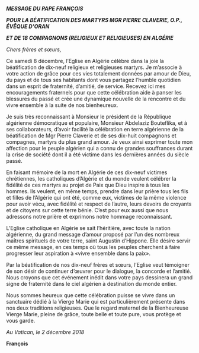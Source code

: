 ***MESSAGE DU PAPE FRANÇOIS***

***POUR LA BÉATIFICATION DES MARTYRS MGR PIERRE CLAVERIE, O.P., ÉVÊQUE D'ORAN***

***ET DE 18 COMPAGNONS (RELIGIEUX ET RELIGIEUSES) EN ALGÉRIE***

*Chers frères et sœurs,*

Ce samedi 8 décembre, l’Eglise en Algérie célèbre dans la joie la béatification de dix-neuf religieux et religieuses martyrs. Je m’associe à votre action de grâce pour ces vies totalement données par amour de Dieu, du pays et de tous ses habitants dont vous partagez l’humble quotidien dans un esprit de fraternité, d’amitié, de service. Recevez ici mes encouragements fraternels pour que cette célébration aide à panser les blessures du passé et crée une dynamique nouvelle de la rencontre et du vivre ensemble à la suite de nos bienheureux.

Je suis très reconnaissant à Monsieur le président de la République algérienne démocratique et populaire, Monsieur Abdelaziz Bouteflika, et à ses collaborateurs, d’avoir facilité la célébration en terre algérienne de la béatification de Mgr Pierre Claverie et de ses dix-huit compagnons et compagnes, martyrs du plus grand amour. Je veux ainsi exprimer toute mon affection pour le peuple algérien qui a connu de grandes souffrances durant la crise de société dont il a été victime dans les dernières années du siècle passé.

En faisant mémoire de la mort en Algérie de ces dix-neuf victimes chrétiennes, les catholiques d’Algérie et du monde veulent célébrer la fidélité de ces martyrs au projet de Paix que Dieu inspire à tous les hommes. Ils veulent, en même temps, prendre dans leur prière tous les fils et filles de l’Algérie qui ont été, comme eux, victimes de la même violence pour avoir vécu, avec fidélité et respect de l’autre, leurs devoirs de croyants et de citoyens sur cette terre bénie. C’est pour eux aussi que nous adressons notre prière et exprimons notre hommage reconnaissant.

L’Eglise catholique en Algérie se sait l’héritière, avec toute la nation algérienne, du grand message d’amour proposé par l’un des nombreux maîtres spirituels de votre terre, saint Augustin d’Hippone. Elle désire servir ce même message, en ces temps où tous les peuples cherchent à faire progresser leur aspiration à «vivre ensemble dans la paix».

Par la béatification de nos dix-neuf frères et sœurs, l’Eglise veut témoigner de son désir de continuer d’œuvrer pour le dialogue, la concorde et l’amitié. Nous croyons que cet événement inédit dans votre pays dessinera un grand signe de fraternité dans le ciel algérien à destination du monde entier.

Nous sommes heureux que cette célébration puisse se vivre dans un sanctuaire dédié à la Vierge Marie qui est particulièrement présente dans nos deux traditions religieuses. Que le regard maternel de la Bienheureuse Vierge Marie, pleine de grâce, toute belle et toute pure, vous protège et vous garde.

*Au Vatican, le 2 décembre 2018*

**François**